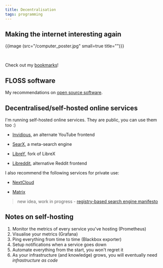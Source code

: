 ```yaml
---
title: Decentralisation
tags: programming
---
```


## Making the internet interesting again

{{image (src="/computer_poster.jpg" small=true title="")}}

<br>

Check out my [bookmarks](/bookmarks)!

## FLOSS software

My recommendations on [open source software](/open-source-daily-guide).


## Decentralised/self-hosted online services


I'm running self-hosted online services. They are public, you can use them too :)

- [Invidious](https://invidious.baczek.me), an alternate YouTube frontend

- [SearX](https://searx.baczek.me), a meta-search engine

- [LibreY](https://librey.baczek.me), fork of LibreX

- [Libreddit](https://libreddit.baczek.me), alternative Reddit frontend


I also recommend the following services for private use:

- [NextCloud](https://nextcloud.com/)

- [Matrix](https://github.com/matrix-org/synapse/) 


>new idea, work in progress - [registry-based search engine manifesto](/search-registry-manifesto)


## Notes on self-hosting

1. Monitor the metrics of every service you've hosting (Prometheus)
2. Visualise your metrics (Grafana)
3. Ping everything from time to time (Blackbox exporter)
4. Setup notifications when a service goes down
5. Automate everything from the start, you won't regret it
6. As your infrastructure (and knowledge) grows, you will eventually need *infrastructure as code*

